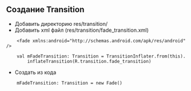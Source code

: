 ## Создание Transition

* Добавить директорию res/transition/
* Добавить xml файл (res/transition/fade_transition.xml)

```
	<fade xmlns:android="http://schemas.android.com/apk/res/android" />

	val mFadeTransition: Transition = TransitionInflater.from(this).
	    inflateTransition(R.transition.fade_transition)
```

* Создать из кода 

```
	mFadeTransition: Transition = new Fade()
```